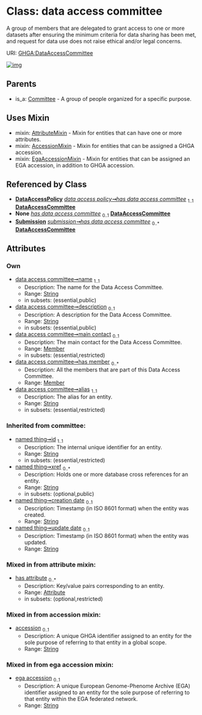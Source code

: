 
# Class: data access committee


A group of members that are delegated to grant access to one or more datasets after ensuring the minimum criteria for data sharing has been met, and request for data use does not raise ethical and/or legal concerns.

URI: [GHGA:DataAccessCommittee](https://w3id.org/GHGA/DataAccessCommittee)


[![img](https://yuml.me/diagram/nofunky;dir:TB/class/[Submission],[Member],[EgaAccessionMixin],[DataAccessPolicy],[Member]<has%20member%200..*-++[DataAccessCommittee&#124;name:string;description:string%20%3F;alias:string;accession:string%20%3F;ega_accession:string%20%3F;id(i):string;xref(i):string%20*;creation_date(i):string%20%3F;update_date(i):string%20%3F;schema_type(i):string%20%3F;schema_version(i):string%20%3F],[Member]<main%20contact%200..1-++[DataAccessCommittee],[DataAccessPolicy]++-%20has%20data%20access%20committee%201..1>[DataAccessCommittee],[DataAccessPolicy]-%20has%20data%20access%20committee(i)%200..1>[DataAccessCommittee],[Submission]-%20has%20data%20access%20committee(i)%200..1>[DataAccessCommittee],[Submission]++-%20has%20data%20access%20committee%200..*>[DataAccessCommittee],[DataAccessCommittee]uses%20-.->[AttributeMixin],[DataAccessCommittee]uses%20-.->[AccessionMixin],[DataAccessCommittee]uses%20-.->[EgaAccessionMixin],[Committee]^-[DataAccessCommittee],[Committee],[AttributeMixin],[Attribute],[AccessionMixin])](https://yuml.me/diagram/nofunky;dir:TB/class/[Submission],[Member],[EgaAccessionMixin],[DataAccessPolicy],[Member]<has%20member%200..*-++[DataAccessCommittee&#124;name:string;description:string%20%3F;alias:string;accession:string%20%3F;ega_accession:string%20%3F;id(i):string;xref(i):string%20*;creation_date(i):string%20%3F;update_date(i):string%20%3F;schema_type(i):string%20%3F;schema_version(i):string%20%3F],[Member]<main%20contact%200..1-++[DataAccessCommittee],[DataAccessPolicy]++-%20has%20data%20access%20committee%201..1>[DataAccessCommittee],[DataAccessPolicy]-%20has%20data%20access%20committee(i)%200..1>[DataAccessCommittee],[Submission]-%20has%20data%20access%20committee(i)%200..1>[DataAccessCommittee],[Submission]++-%20has%20data%20access%20committee%200..*>[DataAccessCommittee],[DataAccessCommittee]uses%20-.->[AttributeMixin],[DataAccessCommittee]uses%20-.->[AccessionMixin],[DataAccessCommittee]uses%20-.->[EgaAccessionMixin],[Committee]^-[DataAccessCommittee],[Committee],[AttributeMixin],[Attribute],[AccessionMixin])

## Parents

 *  is_a: [Committee](Committee.md) - A group of people organized for a specific purpose.

## Uses Mixin

 *  mixin: [AttributeMixin](AttributeMixin.md) - Mixin for entities that can have one or more attributes.
 *  mixin: [AccessionMixin](AccessionMixin.md) - Mixin for entities that can be assigned a GHGA accession.
 *  mixin: [EgaAccessionMixin](EgaAccessionMixin.md) - Mixin for entities that can be assigned an EGA accession, in addition to GHGA accession.

## Referenced by Class

 *  **[DataAccessPolicy](DataAccessPolicy.md)** *[data access policy➞has data access committee](data_access_policy_has_data_access_committee.md)*  <sub>1..1</sub>  **[DataAccessCommittee](DataAccessCommittee.md)**
 *  **None** *[has data access committee](has_data_access_committee.md)*  <sub>0..1</sub>  **[DataAccessCommittee](DataAccessCommittee.md)**
 *  **[Submission](Submission.md)** *[submission➞has data access committee](submission_has_data_access_committee.md)*  <sub>0..\*</sub>  **[DataAccessCommittee](DataAccessCommittee.md)**

## Attributes


### Own

 * [data access committee➞name](data_access_committee_name.md)  <sub>1..1</sub>
     * Description: The name for the Data Access Committee.
     * Range: [String](types/String.md)
     * in subsets: (essential,public)
 * [data access committee➞description](data_access_committee_description.md)  <sub>0..1</sub>
     * Description: A description for the Data Access Committee.
     * Range: [String](types/String.md)
     * in subsets: (essential,public)
 * [data access committee➞main contact](data_access_committee_main_contact.md)  <sub>0..1</sub>
     * Description: The main contact for the Data Access Committee.
     * Range: [Member](Member.md)
     * in subsets: (essential,restricted)
 * [data access committee➞has member](data_access_committee_has_member.md)  <sub>0..\*</sub>
     * Description: All the members that are part of this Data Access Committee.
     * Range: [Member](Member.md)
 * [data access committee➞alias](data_access_committee_alias.md)  <sub>1..1</sub>
     * Description: The alias for an entity.
     * Range: [String](types/String.md)
     * in subsets: (essential,restricted)

### Inherited from committee:

 * [named thing➞id](named_thing_id.md)  <sub>1..1</sub>
     * Description: The internal unique identifier for an entity.
     * Range: [String](types/String.md)
     * in subsets: (essential,restricted)
 * [named thing➞xref](named_thing_xref.md)  <sub>0..\*</sub>
     * Description: Holds one or more database cross references for an entity.
     * Range: [String](types/String.md)
     * in subsets: (optional,public)
 * [named thing➞creation date](named_thing_creation_date.md)  <sub>0..1</sub>
     * Description: Timestamp (in ISO 8601 format) when the entity was created.
     * Range: [String](types/String.md)
 * [named thing➞update date](named_thing_update_date.md)  <sub>0..1</sub>
     * Description: Timestamp (in ISO 8601 format) when the entity was updated.
     * Range: [String](types/String.md)

### Mixed in from attribute mixin:

 * [has attribute](has_attribute.md)  <sub>0..\*</sub>
     * Description: Key/value pairs corresponding to an entity.
     * Range: [Attribute](Attribute.md)
     * in subsets: (optional,restricted)

### Mixed in from accession mixin:

 * [accession](accession.md)  <sub>0..1</sub>
     * Description: A unique GHGA identifier assigned to an entity for the sole purpose of referring to that entity in a global scope.
     * Range: [String](types/String.md)

### Mixed in from ega accession mixin:

 * [ega accession](ega_accession.md)  <sub>0..1</sub>
     * Description: A unique European Genome-Phenome Archive (EGA) identifier assigned to an entity for the sole purpose of referring to that entity within the EGA federated network.
     * Range: [String](types/String.md)
